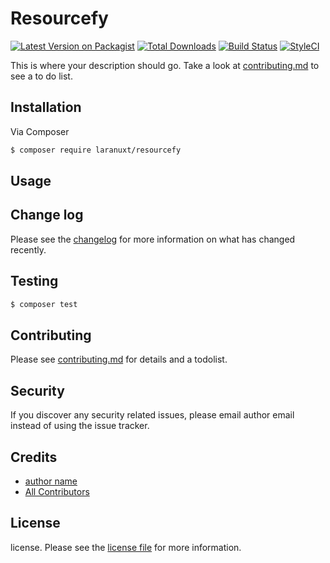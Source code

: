 # Resourcefy

[![Latest Version on Packagist][ico-version]][link-packagist]
[![Total Downloads][ico-downloads]][link-downloads]
[![Build Status][ico-travis]][link-travis]
[![StyleCI][ico-styleci]][link-styleci]

This is where your description should go. Take a look at [contributing.md](contributing.md) to see a to do list.

## Installation

Via Composer

``` bash
$ composer require laranuxt/resourcefy
```

## Usage

## Change log

Please see the [changelog](changelog.md) for more information on what has changed recently.

## Testing

``` bash
$ composer test
```

## Contributing

Please see [contributing.md](contributing.md) for details and a todolist.

## Security

If you discover any security related issues, please email author email instead of using the issue tracker.

## Credits

- [author name][link-author]
- [All Contributors][link-contributors]

## License

license. Please see the [license file](license.md) for more information.

[ico-version]: https://img.shields.io/packagist/v/laranuxt/resourcefy.svg?style=flat-square
[ico-downloads]: https://img.shields.io/packagist/dt/laranuxt/resourcefy.svg?style=flat-square
[ico-travis]: https://img.shields.io/travis/laranuxt/resourcefy/master.svg?style=flat-square
[ico-styleci]: https://styleci.io/repos/12345678/shield

[link-packagist]: https://packagist.org/packages/laranuxt/resourcefy
[link-downloads]: https://packagist.org/packages/laranuxt/resourcefy
[link-travis]: https://travis-ci.org/laranuxt/resourcefy
[link-styleci]: https://styleci.io/repos/12345678
[link-author]: https://github.com/laranuxt
[link-contributors]: ../../contributors
